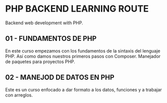 # PHP BACKEND LEARNING ROUTE

Backend web development with PHP.

## 01 - FUNDAMENTOS DE PHP

En este curso empezamos con los fundamentos de la sintaxis del lenguaje PHP. Así como damos nuestros primeros pasos con Composer. Manejador de paquetes para proyectos PHP.

## 02 - MANEJOD DE DATOS EN PHP

Este es un curso enfocado a dar formato a los datos, funciones y a trabajar con arreglos.
